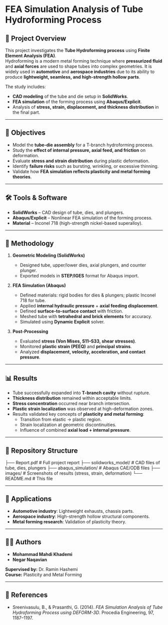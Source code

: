 # FEA Simulation Analysis of Tube Hydroforming Process

## 📌 Project Overview
This project investigates the **Tube Hydroforming process** using **Finite Element Analysis (FEA)**.  
Hydroforming is a modern metal forming technique where **pressurized fluid** and **axial forces** are used to shape tubes into complex geometries. It is widely used in **automotive** and **aerospace industries** due to its ability to produce **lightweight, seamless, and high-strength hollow parts**.

The study includes:
- **CAD modeling** of the tube and die setup in **SolidWorks**.
- **FEA simulation** of the forming process using **Abaqus/Explicit**.
- Analysis of **stress, strain, displacement, and thickness distribution** in the final part.

---

## 🎯 Objectives
- Model the **tube-die assembly** for a T-branch hydroforming process.
- Study the **effect of internal pressure, axial feed, and friction** on deformation.
- Evaluate **stress and strain distribution** during plastic deformation.
- Identify **failure risks** such as bursting, wrinkling, or excessive thinning.
- Validate how **FEA simulation reflects plasticity and metal forming theories**.

---

## 🛠 Tools & Software
- **SolidWorks** – CAD design of tube, dies, and plungers.  
- **Abaqus/Explicit** – Nonlinear FEA simulation of the forming process.  
- **Material** – Inconel 718 (high-strength nickel-based superalloy).  

---

## 📐 Methodology
1. **Geometric Modeling (SolidWorks)**  
   - Designed tube, upper/lower dies, axial plungers, and counter plunger.  
   - Exported models in **STEP/IGES** format for Abaqus import.  

2. **FEA Simulation (Abaqus)**  
   - Defined materials: rigid bodies for dies & plungers; plastic Inconel 718 for tube.  
   - Applied **internal hydraulic pressure** + **axial feeding displacement**.  
   - Defined **surface-to-surface contact** with friction.  
   - Meshed tube with **tetrahedral and brick elements** for accuracy.  
   - Simulated using **Dynamic Explicit** solver.  

3. **Post-Processing**  
   - Evaluated **stress (Von Mises, S11–S33, shear stresses)**.  
   - Monitored **plastic strain (PEEQ)** and **principal strains**.  
   - Analyzed **displacement, velocity, acceleration, and contact pressure**.  

---

## 📊 Results
- Tube successfully expanded into **T-branch cavity** without rupture.  
- **Thickness distribution** remained within acceptable limits.  
- **Stress concentration** occurred near branch intersection.  
- **Plastic strain localization** was observed at high-deformation zones.  
- Results validated key concepts of **plasticity and metal forming**:
  - Transition from elastic → plastic region.  
  - Strain localization at geometric discontinuities.  
  - Influence of combined **axial load + internal pressure**.  

---

## 📂 Repository Structure
├── Report.pdf # Full project report
├── solidworks_model/ # CAD files of tube, dies, plungers
├── abaqus_simulation/ # Abaqus CAE/ODB files
├── images/ # Screenshots of results (stress, strain, deformation)
└── README.md # This file


---

## 🔬 Applications
- **Automotive industry**: Lightweight exhausts, chassis parts.  
- **Aerospace industry**: High-strength hollow structural components.  
- **Metal forming research**: Validation of plasticity theory.  

---

## 👨‍🎓 Authors
- **Mohammad Mahdi Khademi**  
- **Negar Naqavian**  

**Supervised by:** Dr. Ramin Hashemi  
**Course:** Plasticity and Metal Forming  

---

## 📖 References
- Sreenivasulu, B., & Prasanthi, G. (2014). *FEA Simulation Analysis of Tube Hydroforming Process using DEFORM-3D*. Procedia Engineering, 97, 1187–1197.  

